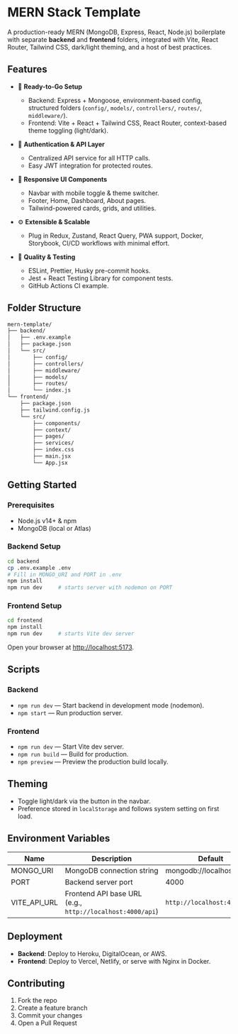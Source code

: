 # MERN Stack Template

A production-ready MERN (MongoDB, Express, React, Node.js) boilerplate with separate **backend** and **frontend** folders, integrated with Vite, React Router, Tailwind CSS, dark/light theming, and a host of best practices.

## Features

- 🚀 **Ready-to-Go Setup**  
  - Backend: Express + Mongoose, environment-based config, structured folders (`config/`, `models/`, `controllers/`, `routes/`, `middleware/`).  
  - Frontend: Vite + React + Tailwind CSS, React Router, context-based theme toggling (light/dark).

- 🔐 **Authentication & API Layer**  
  - Centralized API service for all HTTP calls.  
  - Easy JWT integration for protected routes.

- 🎨 **Responsive UI Components**  
  - Navbar with mobile toggle & theme switcher.  
  - Footer, Home, Dashboard, About pages.  
  - Tailwind-powered cards, grids, and utilities.

- ⚙️ **Extensible & Scalable**  
  - Plug in Redux, Zustand, React Query, PWA support, Docker, Storybook, CI/CD workflows with minimal effort.

- 🧪 **Quality & Testing**  
  - ESLint, Prettier, Husky pre-commit hooks.  
  - Jest + React Testing Library for component tests.  
  - GitHub Actions CI example.

## Folder Structure

```bash
mern-template/
├── backend/
│   ├── .env.example
│   ├── package.json
│   └── src/
│       ├── config/
│       ├── controllers/
│       ├── middleware/
│       ├── models/
│       ├── routes/
│       └── index.js
└── frontend/
    ├── package.json
    ├── tailwind.config.js
    └── src/
        ├── components/
        ├── context/
        ├── pages/
        ├── services/
        ├── index.css
        ├── main.jsx
        └── App.jsx
```

## Getting Started

### Prerequisites

- Node.js v14+ & npm
- MongoDB (local or Atlas)

### Backend Setup

```bash
cd backend
cp .env.example .env
# Fill in MONGO_URI and PORT in .env
npm install
npm run dev     # starts server with nodemon on PORT
```

### Frontend Setup

```bash
cd frontend
npm install
npm run dev     # starts Vite dev server
```

Open your browser at [http://localhost:5173](http://localhost:5173).

## Scripts

### Backend

- `npm run dev` — Start backend in development mode (nodemon).
- `npm start` — Run production server.

### Frontend

- `npm run dev` — Start Vite dev server.
- `npm run build` — Build for production.
- `npm preview` — Preview the production build locally.

## Theming

- Toggle light/dark via the button in the navbar.  
- Preference stored in `localStorage` and follows system setting on first load.

## Environment Variables

| Name        | Description                              | Default                 |
| ----------- | ---------------------------------------- | ----------------------- |
| MONGO_URI   | MongoDB connection string                | mongodb://localhost/... |
| PORT        | Backend server port                      | 4000                    |
| VITE_API_URL| Frontend API base URL (e.g., `http://localhost:4000/api`) | `http://localhost:4000/api` |

## Deployment

- **Backend**: Deploy to Heroku, DigitalOcean, or AWS.  
- **Frontend**: Deploy to Vercel, Netlify, or serve with Nginx in Docker.

## Contributing

1. Fork the repo  
2. Create a feature branch  
3. Commit your changes  
4. Open a Pull Request
